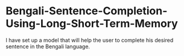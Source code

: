 # Bengali-Sentence-Completion-Using-Long-Short-Term-Memory
I have set up a model that will help the user to complete his desired sentence in the Bengali language.

